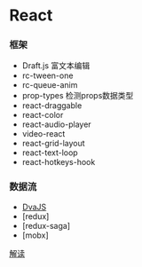 # React

### 框架
+ Draft.js 富文本编辑
+ rc-tween-one
+ rc-queue-anim
+ prop-types 检测props数据类型
+ react-draggable
+ react-color
+ react-audio-player
+ video-react
+ react-grid-layout
+ react-text-loop
+ react-hotkeys-hook

### 数据流
+ [DvaJS](https://dvajs.com/)
+ [redux]
+ [redux-saga]
+ [mobx]

[解读](https://segmentfault.com/a/1190000017039293)